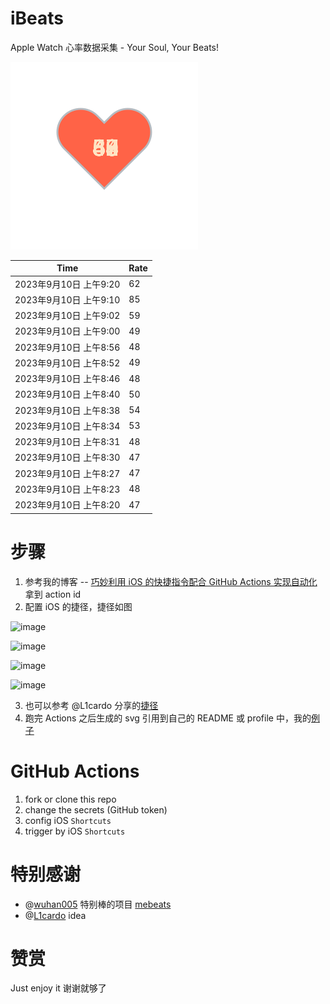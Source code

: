 # iBeats
Apple Watch 心率数据采集 - Your Soul, Your Beats!

![](./files/heart.svg)

<!--START_SECTION:my_heart_rate-->
| Time | Rate | 
 | ---- | ---- | 
| 2023年9月10日 上午9:20 | 62 |
| 2023年9月10日 上午9:10 | 85 |
| 2023年9月10日 上午9:02 | 59 |
| 2023年9月10日 上午9:00 | 49 |
| 2023年9月10日 上午8:56 | 48 |
| 2023年9月10日 上午8:52 | 49 |
| 2023年9月10日 上午8:46 | 48 |
| 2023年9月10日 上午8:40 | 50 |
| 2023年9月10日 上午8:38 | 54 |
| 2023年9月10日 上午8:34 | 53 |
| 2023年9月10日 上午8:31 | 48 |
| 2023年9月10日 上午8:30 | 47 |
| 2023年9月10日 上午8:27 | 47 |
| 2023年9月10日 上午8:23 | 48 |
| 2023年9月10日 上午8:20 | 47 |

<!--END_SECTION:my_heart_rate-->

# 步骤
1. 参考我的博客 -- [巧妙利用 iOS 的快捷指令配合 GitHub Actions 实现自动化](https://github.com/yihong0618/gitblog/issues/198) 拿到 action id
2. 配置 iOS 的捷径，捷径如图

![image](https://user-images.githubusercontent.com/15976103/122154218-0db0b480-ce97-11eb-93bb-5aec07c558dc.png)

![image](https://user-images.githubusercontent.com/15976103/122154236-186b4980-ce97-11eb-8e4b-70551a0391ae.png)

![image](https://user-images.githubusercontent.com/15976103/122154268-2d47dd00-ce97-11eb-902e-3acf292265a9.png)

![image](https://user-images.githubusercontent.com/15976103/122174055-fa144680-ceb4-11eb-9be2-3eb83cd516f7.png)

3. 也可以参考 @L1cardo 分享的[捷径](https://www.icloud.com/shortcuts/6ab6047b459c41ad822ad6b94b1c03d4)
4. 跑完 Actions 之后生成的 svg 引用到自己的 README 或 profile 中，我的[例子](https://github.com/yihong0618) 

# GitHub Actions

1. fork or clone this repo
2. change the secrets (GitHub token)
3. config iOS `Shortcuts` 
4. trigger by iOS `Shortcuts`

# 特别感谢
- @[wuhan005](https://github.com/wuhan005) 特别棒的项目 [mebeats](https://github.com/wuhan005/mebeats)
- @[L1cardo](https://github.com/L1cardo) idea

# 赞赏
Just enjoy it
谢谢就够了
